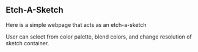 ## Etch-A-Sketch ##

Here is a simple webpage that acts as an etch-a-sketch

User can select from color palette, blend colors, and change resolution of sketch container.
